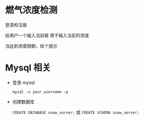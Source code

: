 # 燃气浓度检测

登录和注册

给用户一个输入当前框 用于输入当前的浓度

当达到浓度限额，给个提示

# Mysql 相关

- 登录 mysql

  `mysql -u your_username -p`

- 创建数据库

  `CREATE DATABASE snow_server;` 或
  `CREATE SCHEMA snow_server;`
